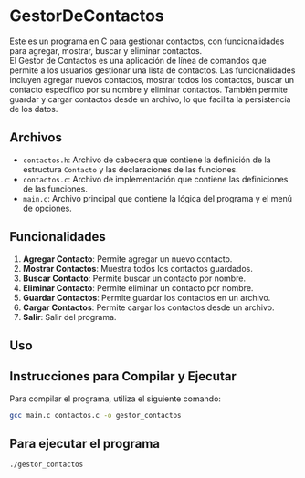 # GestorDeContactos

Este es un programa en C para gestionar contactos, con funcionalidades para agregar, mostrar, buscar y eliminar contactos.<br>
El Gestor de Contactos es una aplicación de línea de comandos que permite a los usuarios gestionar una lista de contactos. Las funcionalidades incluyen agregar nuevos contactos, mostrar todos los contactos, buscar un contacto específico por su nombre y eliminar contactos. También permite guardar y cargar contactos desde un archivo, lo que facilita la persistencia de los datos.

## Archivos

- `contactos.h`: Archivo de cabecera que contiene la definición de la estructura `Contacto` y las declaraciones de las funciones.
- `contactos.c`: Archivo de implementación que contiene las definiciones de las funciones.
- `main.c`: Archivo principal que contiene la lógica del programa y el menú de opciones.

## Funcionalidades

1. **Agregar Contacto**: Permite agregar un nuevo contacto.
2. **Mostrar Contactos**: Muestra todos los contactos guardados.
3. **Buscar Contacto**: Permite buscar un contacto por nombre.
4. **Eliminar Contacto**: Permite eliminar un contacto por nombre.
5. **Guardar Contactos**: Permite guardar los contactos en un archivo.
6. **Cargar Contactos**: Permite cargar los contactos desde un archivo.
7. **Salir**: Salir del programa.

## Uso



## Instrucciones para Compilar y Ejecutar

Para compilar el programa, utiliza el siguiente comando:

```sh
gcc main.c contactos.c -o gestor_contactos
```

## Para ejecutar el programa

```sh
./gestor_contactos
```


